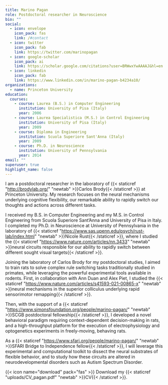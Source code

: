 ```yaml
---
title: Marino Pagan
role: Postdoctoral researcher in Neuroscience
bio: ""
social:
  - icon: envelope
    icon_pack: fas
    link: /#contact
  - icon: twitter
    icon_pack: fab
    link: https://twitter.com/marinopagan
  - icon: google-scholar
    icon_pack: ai
    link: https://scholar.google.com/citations?user=BRWwxYwAAAAJ&hl=en
  - icon: linkedin
    icon_pack: fab
    link: https://www.linkedin.com/in/marino-pagan-b4234a10/
organizations:
  - name: Princeton University
education:
  courses:
    - course: Laurea (B.S.) in Computer Engineering
      institution: University of Pisa (Italy)
      year: 2006
    - course: Laurea Specialistica (M.S.) in Control Engineering
      institution: University of Pisa (Italy)
      year: 2009
    - course: Diploma in Engineering
      institution: Scuola Superiore Sant'Anna (Italy)
      year: 2009
    - course: Ph.D. in Neuroscience
      institution: University of Pennsylvania
      year: 2014
email: ""
superuser: true
highlight_name: false
---
```

I am a postdoctoral researcher in the laboratory of {{< staticref "http://brodylab.org/" "newtab" >}}Carlos Brody{{< /staticref >}} at Princeton University. My research focuses on the neural mechanisms underlying cognitive flexibility, our remarkable ability to rapidly switch our thoughts and actions across different tasks.

I received my B.S. in Computer Engineering and my M.S. in Control Engineering from Scuola Superiore Sant’Anna and University of Pisa in Italy. I completed my Ph.D. in Neuroscience at University of Pennsylvania in the laboratory of {{< staticref "https://www.sas.upenn.edu/psych/rust-lab/index.html" "newtab" >}}Nicole Rust{{< /staticref >}}, where I studied the {{< staticref "https://www.nature.com/articles/nn.3433" "newtab" >}}neural circuits responsible for our ability to rapidly switch between different sought visual targets{{< /staticref >}}.

Joining the laboratory of Carlos Brody for my postdoctoral studies, I aimed to train rats to solve complex rule switching tasks traditionally studied in primates, while leveraging the powerful experimental tools available in rodents. First, in collaboration with Ann Duan and Alex Piet, I studied the {{< staticref "https://www.nature.com/articles/s41593-021-00865-x" "newtab" >}}neural mechanisms in the superior colliculus underlying rapid sensorimotor remapping{{< /staticref >}}.

Then, with the support of a {{< staticref "https://www.simonsfoundation.org/people/marino-pagan/" "newtab" >}}SCGB postdoctoral fellowship{{< /staticref >}}, I developed a novel behavioral paradigm requiring context-dependent decision-making in rats, and a high-throughput platform for the execution of electrophysiology and optogenetics experiments in freely-moving, behaving rats. 

As a {{< staticref "https://www.sfari.org/people/marino-pagan/" "newtab" >}}SFARI Bridge to Independence fellow{{< /staticref >}}, I will leverage this experimental and computational toolkit to dissect the neural substrates of flexible behavior, and to study how these circuits are altered in neurodevelopmental disorders such as Autism Spectrum Disorder.


{{< icon name="download" pack="fas" >}} Download my {{< staticref "uploads/CV_pagan.pdf" "newtab" >}}CV{{< /staticref >}}.
